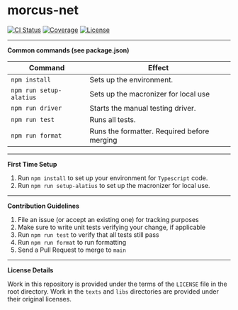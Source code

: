 # morcus-net

[![CI Status](https://github.com/nkprasad12/morcus-net/actions/workflows/ci-workflow.yaml/badge.svg)](https://github.com/nkprasad12/morcus-net/actions)
[![Coverage](https://codecov.io/gh/nkprasad12/morcus-net/branch/main/graph/badge.svg?token=G65VJM8B56)](https://codecov.io/gh/nkprasad12/morcus-net)
[![License](https://img.shields.io/badge/License-Apache_2.0-blue.svg)](https://opensource.org/licenses/Apache-2.0)

---

**Common commands (see package.json)**

| Command                 | Effect                                      |
| ----------------------- | ------------------------------------------- |
| `npm install `          | Sets up the environment.                    |
| `npm run setup-alatius` | Sets up the macronizer for local use        |
| `npm run driver`        | Starts the manual testing driver.           |
| `npm run test`          | Runs all tests.                             |
| `npm run format`        | Runs the formatter. Required before merging |

---

**First Time Setup**

1. Run `npm install` to set up your environment for `Typescript` code.
2. Run `npm run setup-alatius` to set up the macronizer for local use.

---

**Contribution Guidelines**

1. File an issue (or accept an existing one) for tracking purposes
2. Make sure to write unit tests verifying your change, if applicable
3. Run `npm run test` to verify that all tests still pass
4. Run `npm run format` to run formatting
5. Send a Pull Request to merge to `main`

---

**License Details**

Work in this repository is provided under the terms of the `LICENSE` file in the root directory. Work in the `texts` and `libs` directories are provided under their original licenses.
